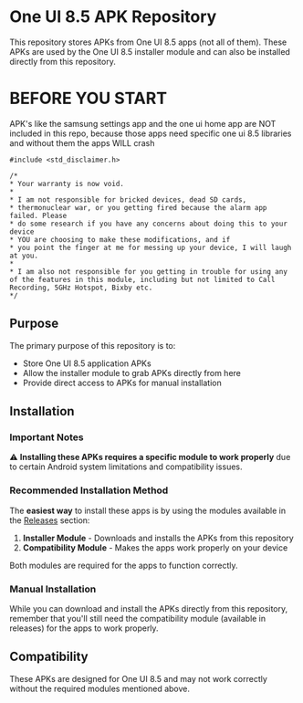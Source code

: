 # One UI 8.5 APK Repository

This repository stores APKs from One UI 8.5 apps (not all of them). These APKs are used by the One UI 8.5 installer module and can also be installed directly from this repository.

# BEFORE YOU START

APK's like the samsung settings app and the one ui home app are NOT included in this repo, because those apps need specific one ui 8.5 libraries and without them the apps WILL crash
```
#include <std_disclaimer.h>

/*
* Your warranty is now void.
*
* I am not responsible for bricked devices, dead SD cards,
* thermonuclear war, or you getting fired because the alarm app failed. Please
* do some research if you have any concerns about doing this to your device
* YOU are choosing to make these modifications, and if
* you point the finger at me for messing up your device, I will laugh at you.
*
* I am also not responsible for you getting in trouble for using any of the features in this module, including but not limited to Call Recording, 5GHz Hotspot, Bixby etc.
*/
```
## Purpose

The primary purpose of this repository is to:
- Store One UI 8.5 application APKs
- Allow the installer module to grab APKs directly from here
- Provide direct access to APKs for manual installation

## Installation

### Important Notes

⚠️ **Installing these APKs requires a specific module to work properly** due to certain Android system limitations and compatibility issues.

### Recommended Installation Method

The **easiest way** to install these apps is by using the modules available in the [Releases](../../releases) section:

1. **Installer Module** - Downloads and installs the APKs from this repository
2. **Compatibility Module** - Makes the apps work properly on your device

Both modules are required for the apps to function correctly.

### Manual Installation

While you can download and install the APKs directly from this repository, remember that you'll still need the compatibility module (available in releases) for the apps to work properly.

## Compatibility

These APKs are designed for One UI 8.5 and may not work correctly without the required modules mentioned above.

